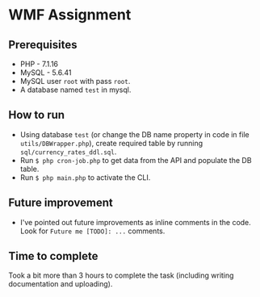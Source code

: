 # WMF Assignment

## Prerequisites
* PHP - 7.1.16
* MySQL - 5.6.41
* MySQL user `root` with pass `root`.
* A database named `test` in mysql.

## How to run
* Using database `test` (or change the DB name property in code in file `utils/DBWrapper.php`), create required table by running `sql/currency_rates_ddl.sql`.
* Run `$ php cron-job.php` to get data from the API and populate the DB table.
* Run `$ php main.php` to activate the CLI.

## Future improvement
* I've pointed out future improvements as inline comments in the code. Look for `Future me [TODO]: ...` comments.

## Time to complete
Took a bit more than 3 hours to complete the task (including writing documentation and uploading).
